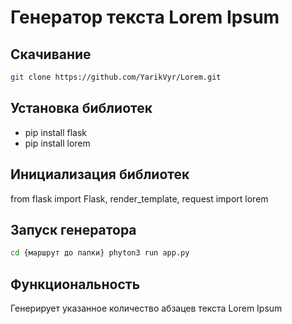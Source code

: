 # Генератор текста Lorem Ipsum

## Скачивание

```bash
git clone https://github.com/YarikVyr/Lorem.git
```

## Установка библиотек

*   pip install flask
*   pip install lorem

## Инициализация библиотек

from flask import Flask, render_template, request
import lorem

## Запуск генератора

```bash
cd {маршрут до папки} phyton3 run app.py
```

## Функциональность

Генерирует указанное количество абзацев текста Lorem Ipsum
